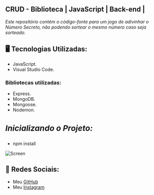 ## CRUD - Biblioteca | JavaScript | Back-end |


<p><em>Este repositório contém o código-fonte para um jogo de adivinhar o Número Secreto, não podendo sortear o mesmo número caso seja sorteado.</em></p>

<h2>🖥️ Tecnologias Utilizadas:</h2>
<ul>
      <li>JavaScript.</li>
      <li>Visual Studio Code.</li>
</ul>
<h3> Bibliotecas utilizadas: </h3>
<ul>
      <li>Express.</li>
      <li>MongoDB.</li>
      <li>Mongoose.</li>
      <li>Nodemon.</li>
</ul>

## <em><h3>Inicializando o Projeto:</h3></em>
<ul>
<li>npm install</li>
</ul>


![Screen](https://cdn.discordapp.com/attachments/1129425322685767680/1148647885186019460/image.png)


 ## 📱 Redes Sociais:
* Meu [GitHub](https://github.com/ViniciusTunes)
* Meu [Instagram](https://www.instagram.com/yng.Vinicius/)
